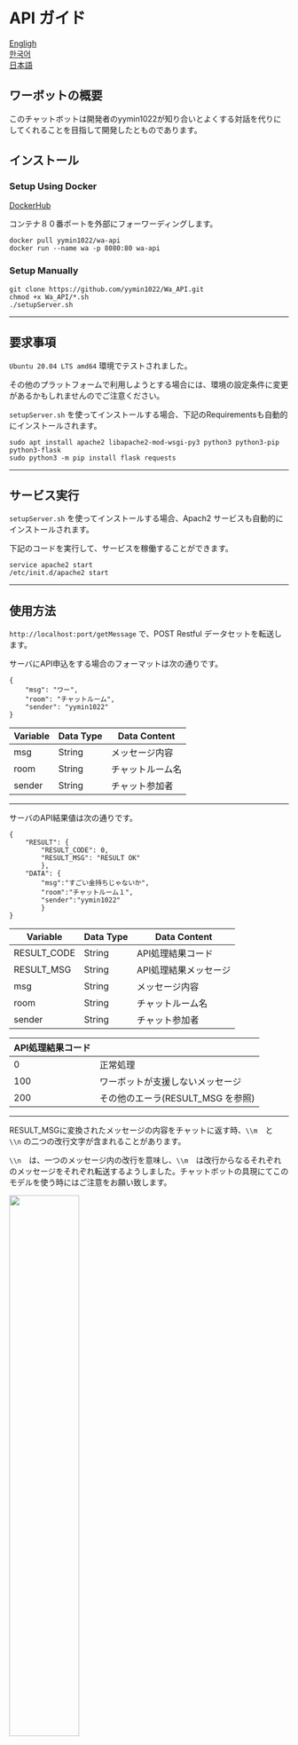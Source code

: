 ﻿# API ガイド

[Engligh](Guide_EN.md)<br/>
[한국어](Guide_KO.md)<br/>
[日本語](Guide_JP.md)

## ワーボットの概要

このチャットボットは開発者のyymin1022が知り合いとよくする対話を代りにしてくれることを目指して開発したとものであります。

## インストール

### Setup Using Docker

[DockerHub](https://hub.docker.com/repository/docker/yymin1022/wa-api)

コンテナ８０番ポートを外部にフォーワーディングします。

```
docker pull yymin1022/wa-api
docker run --name wa -p 8080:80 wa-api
```

### Setup Manually
```
git clone https://github.com/yymin1022/Wa_API.git
chmod +x Wa_API/*.sh
./setupServer.sh
```

---

## 要求事項

```Ubuntu 20.04 LTS amd64``` 環境でテストされました。

その他のプラットフォームで利用しようとする場合には、環境の設定条件に変更があるかもしれませんのでご注意ください。

```setupServer.sh``` を使ってインストールする場合、下記のRequirementsも自動的にインストールされます。

```
sudo apt install apache2 libapache2-mod-wsgi-py3 python3 python3-pip python3-flask
sudo python3 -m pip install flask requests
```

---

## サービス実行

```setupServer.sh``` を使ってインストールする場合、Apach2 サービスも自動的にインストールされます。

下記のコードを実行して、サービスを稼働することができます。

```
service apache2 start
/etc/init.d/apache2 start
```

---

## 使用方法

```http://localhost:port/getMessage``` で、POST Restful データセットを転送します。

サーバにAPI申込をする場合のフォーマットは次の通りです。

```
{
    "msg": "ワー",
    "room": "チャットルーム",
    "sender": "yymin1022"
}
```

|Variable|Data Type|Data Content|
|---|---|---|
|msg|String|メッセージ内容|
|room|String|チャットルーム名|
|sender|String|チャット参加者|

---

サーバのAPI結果値は次の通りです。

```
{
    "RESULT": {
        "RESULT_CODE": 0,
        "RESULT_MSG": "RESULT OK"
        },
    "DATA": {
        "msg":"すごい金持ちじゃないか",
        "room":"チャットルーム１",
        "sender":"yymin1022"
        }
}
```

|Variable|Data Type|Data Content|
|---|---|---|
|RESULT_CODE|String|API処理結果コード|
|RESULT_MSG|String|API処理結果メッセージ|
|msg|String|メッセージ内容|
|room|String|チャットルーム名|
|sender|String|チャット参加者|

|API処理結果コード||
|---|---|
|0|正常処理|
|100|ワーボットが支援しないメッセージ|
|200|その他のエーラ(RESULT_MSG を参照)|

---

RESULT_MSGに変換されたメッセージの内容をチャットに返す時、```\\m```　と　```\\n``` の二つの改行文字が含まれることがあります。

```\\n```　は、一つのメッセージ内の改行を意味し、```\\m```　は改行からなるそれぞれのメッセージをそれぞれ転送するようしました。チャットボットの具現にてこのモデルを使う時にはご注意をお願い致します。

<img src="/README_IMG/WaSans.jpg" width="50%" />

## 使用例

次の使用例は応答可能なメッセージの一部であります。

すべてのメッセージ一覧は ```message.py``` でご確認できます。ワーボットの会話の大半は韓国語になっております。

|Message Content|Reply|
|---|---|
|꺼라|전기세 아깝다ㅡㅡ;;|
|ㄹㅇㅋㅋ|ㄹㅇㅋㅋ|
|멈춰|멈춰!!|
|무야호|그만큼 신나신다는거지~|
|아..|글쿤.. / 그래요.. 등 8종|
|와..|갑부;; / 기만;; / ㄹㅇ;; 등 7종|
|와!|샌즈! 아시는구나! 이거 겁.나.어.렵.습.니.다.|
|응애|응애 나 애기 등 3종|
|이런..|안됐군요.. 등 2종|
|자라|전기세 아깝다ㅡㅡ;;|
|자야지|구라ㅡㅡ;;|
|^^7|^^7|

## 具体例

[Wa.. for Discord](https://github.com/yymin1022/Wa_Bot_Discord)<br/>
[Wa.. for Telegram](https://github.com/yymin1022/Wa_Bot_Telegram)

## Want Contribute?

ボット制作に参加を希望する方は、```message.py``` を参照しコードを作成する後、```Pull Request```を登録しましたら管理者が周期的に確認の上、貴方のコードを　```Merge``` させていただきます。。

